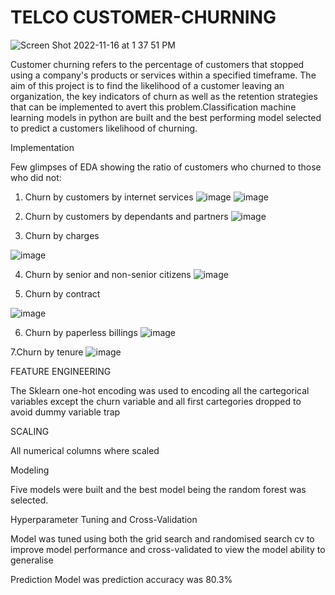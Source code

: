 # TELCO CUSTOMER-CHURNING
![Screen Shot 2022-11-16 at 1 37 51 PM](https://user-images.githubusercontent.com/105258546/202196361-6e49c83d-9beb-430c-9acd-efa1f5dff47b.png)


Customer churning refers to the percentage of customers that stopped using a company's products or services within a specified timeframe.
The aim of this project is to find the likelihood of a customer leaving an organization, the key indicators of churn as well as the retention strategies 
that can be implemented to avert this problem.Classification machine learning models in python are built and the best performing model selected to predict 
a customers likelihood of churning.

Implementation

Few glimpses of EDA showing the ratio of customers who churned to those who did not:

1. Churn by customers by internet services
![image](https://user-images.githubusercontent.com/105258546/202207015-2efbae09-5e1c-4861-8682-fe0a3d9c6fb1.png)
![image](https://user-images.githubusercontent.com/105258546/202207083-67e27cf7-45f6-4923-9e23-7edd43d629ad.png)

2. Churn by customers by dependants and partners
![image](https://user-images.githubusercontent.com/105258546/202216647-1445d03e-d33c-4d8e-964d-ab68b64a8e4c.png)

3. Churn by charges

![image](https://user-images.githubusercontent.com/105258546/202219996-99120f29-4f73-4625-8575-3d74a31a50e1.png)

4. Churn by senior and non-senior citizens
![image](https://user-images.githubusercontent.com/105258546/202219701-bf9e1562-2447-45c3-a6e7-609b43492966.png)

5. Churn by contract

![image](https://user-images.githubusercontent.com/105258546/202221547-57ca060f-34c8-4d5b-889d-c4c321f8f6f1.png)

6. Churn by paperless billings
![image](https://user-images.githubusercontent.com/105258546/202226019-9499fa47-85b8-4bf1-9c1b-134c819c2467.png)

7.Churn by tenure
![image](https://user-images.githubusercontent.com/105258546/202226667-2ca0a707-e9dd-4e83-8b37-efebdc0f6c41.png)

FEATURE ENGINEERING 

The Sklearn one-hot encoding was used to encoding all the cartegorical variables except the churn variable and all first cartegories dropped to
avoid dummy variable trap

SCALING 

All numerical columns where scaled 

Modeling

Five models were built and the best model being the random forest was selected.

Hyperparameter Tuning and Cross-Validation

Model was tuned using both the grid search and randomised search cv to improve model performance and cross-validated to view 
the model ability to generalise

Prediction
Model was prediction accuracy was 80.3%


